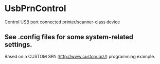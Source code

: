 # UsbPrnControl
Control USB port connected printer/scanner-class device

See .config files for some system-related settings.
----
Based on a CUSTOM SPA (http://www.custom.biz/) programming example.
